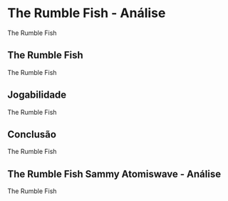 ---
---

# The Rumble Fish - Análise

The Rumble Fish

## The Rumble Fish

The Rumble Fish

## Jogabilidade

The Rumble Fish

## Conclusão

The Rumble Fish

## The Rumble Fish Sammy Atomiswave - Análise

The Rumble Fish
